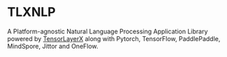 # TLXNLP

A Platform-agnostic Natural Language Processing Application Library powered by [TensorLayerX](https://github.com/tensorlayer/TensorLayerX) along with Pytorch, TensorFlow, PaddlePaddle, MindSpore, Jittor and OneFlow.


